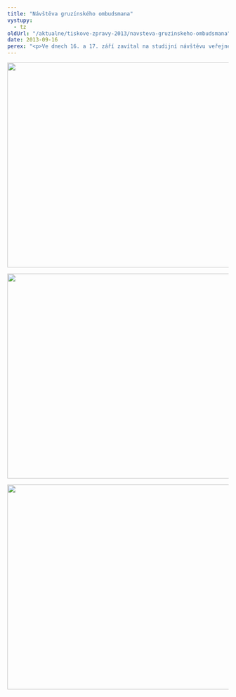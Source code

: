 ```yaml
---
title: "Návštěva gruzínského ombudsmana"
vystupy:
  - tz
oldUrl: "/aktualne/tiskove-zpravy-2013/navsteva-gruzinskeho-ombudsmana"
date: 2013-09-16
perex: "<p>Ve dnech 16. a 17. září zavítal na studijní návštěvu veřejného ochránce práv gruzínský ombudsman Ucha Nanuashvili se svými spolupracovníky. Zajímá je činnost a pravomoci českého ombudsmana, jeho zvláštní oprávnění a především působení v oblasti ochrany osob omezených na svobodě a diskriminace. Delegaci přijal zástupce ombudsmana Stanislav Křeček.</p>"
---
```


<!-- imported from the old website -->

<p><img src="/uploads-import/uploads/RTEmagicC_gruzinci-01.jpg.jpg" height="467" width="622" alt="" /></p><p><img src="/uploads-import/uploads/RTEmagicC_gruzinci-03.jpg.jpg" height="467" width="622" alt="" /></p><p><img src="/uploads-import/uploads/RTEmagicC_gruzinci-02.jpg.jpg" height="467" width="622" alt="" /></p>
